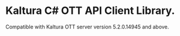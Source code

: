 # Kaltura C# OTT API Client Library.
Compatible with Kaltura OTT server version 5.2.0.14945 and above.
